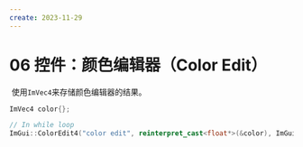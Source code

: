 ```yaml
---
create: 2023-11-29
---
```

# 06 控件：颜色编辑器（Color Edit）

​	使用`ImVec4`来存储颜色编辑器的结果。

```C++
ImVec4 color{};

// In while loop
ImGui::ColorEdit4("color edit", reinterpret_cast<float*>(&color), ImGuiColorEditFlags_::ImGuiColorEditFlags_AlphaBar);	//绘制颜色编辑器，（可选）附加透明度选项
```

